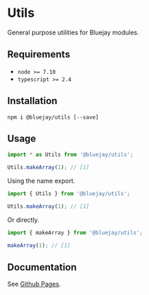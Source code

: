 # Utils

General purpose utilities for Bluejay modules.

## Requirements

- `node >= 7.10`
- `typescript >= 2.4`

## Installation

`npm i @bluejay/utils [--save]`

## Usage

```typescript
import * as Utils from '@bluejay/utils';

Utils.makeArray(1); // [1]
```

Using the name export.

```typescript
import { Utils } from '@bluejay/utils';

Utils.makeArray(1); // [1]
```

Or directly.

```typescript
import { makeArray } from '@bluejay/utils';

makeArray(1); // [1]
```

## Documentation

See [Github Pages](https://bluebirds-blue-jay.github.io/utils/).
